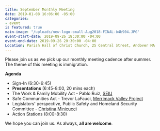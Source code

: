 ```yaml
---
title: September Monthly Meeting
date: 2019-01-08 16:06:00 -05:00
categories:
- event
is featured: true
main-image: "/uploads/new-logo-small-Aug2018-FINAL-b4b904.JPG"
event-start-date: 2019-09-26 18:30:00 -04:00
event-end-date: 2019-09-26 20:30:00 -04:00
Location: Parish Hall of Christ Church, 25 Central Street, Andover MA
---
```


Please join us as we pick up our monthly meeting cadence after summer. The theme of this meeting is immigration.

**Agenda**
* Sign-In (6:30-6:45)
* **Presentations** (6:45-8:00, 20 mins each)
* The Work & Family Mobility Act - Pablo Ruiz, [SEIU](https://www.seiu.org/)
* Safe Communities Act - Trevor LaFauci, [Merrimack Valley Project](https://www.merrimackvalleyproject.org/)
* Legislators' perspective, Public Safety and Homeland Security Committee - [Christina Minicucci](https://www.facebook.com/pg/christina4rep/events/?ref=page_internal)
* Action Stations (8:00-8:30) 

We hope you can join us. As always, **all are welcome**. 